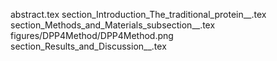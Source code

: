 abstract.tex
section_Introduction_The_traditional_protein__.tex
section_Methods_and_Materials_subsection__.tex
figures/DPP4Method/DPP4Method.png
section_Results_and_Discussion__.tex